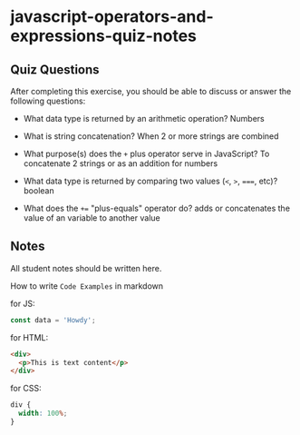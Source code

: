 # javascript-operators-and-expressions-quiz-notes

## Quiz Questions

After completing this exercise, you should be able to discuss or answer the following questions:

- What data type is returned by an arithmetic operation?
  Numbers

- What is string concatenation?
  When 2 or more strings are combined

- What purpose(s) does the `+` plus operator serve in JavaScript?
  To concatenate 2 strings or as an addition for numbers

- What data type is returned by comparing two values (`<`, `>`, `===`, etc)?
  boolean

- What does the `+=` "plus-equals" operator do?
  adds or concatenates the value of an variable to another value

## Notes

All student notes should be written here.

How to write `Code Examples` in markdown

for JS:

```javascript
const data = 'Howdy';
```

for HTML:

```html
<div>
  <p>This is text content</p>
</div>
```

for CSS:

```css
div {
  width: 100%;
}
```
